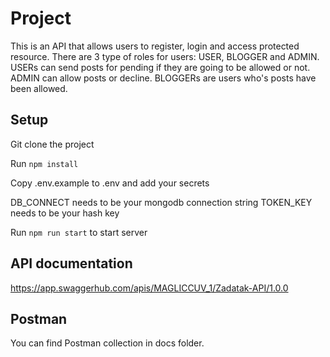 # Project

This is an API that allows users to register, login and access protected resource. There are 3 type of roles for users: USER, BLOGGER and ADMIN.
USERs can send posts for pending if they are going to be allowed or not.
ADMIN can allow posts or decline.
BLOGGERs are users who's posts have been allowed.

## Setup

Git clone the project

Run `npm install`

Copy .env.example to .env and add your secrets

DB_CONNECT needs to be your mongodb connection string
TOKEN_KEY needs to be your hash key

Run `npm run start` to start server

## API documentation

https://app.swaggerhub.com/apis/MAGLICCUV_1/Zadatak-API/1.0.0

## Postman

You can find Postman collection in docs folder.
